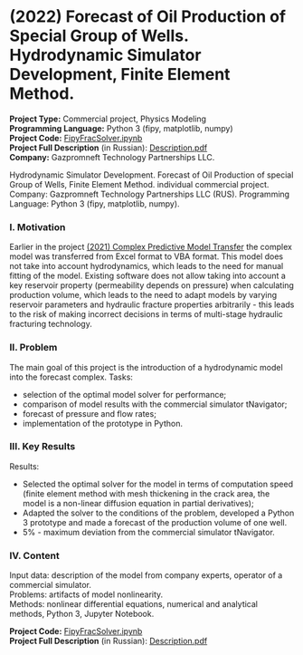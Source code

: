 # (2022) Forecast of Oil Production of Special Group of Wells. Hydrodynamic Simulator Development, Finite Element Method.
**Project Type:** Commercial project, Physics Modeling  
**Programming Language:** Python 3 (fipy, matplotlib, numpy)  
**Project Сode:**  [FipyFracSolver.ipynb](https://github.com/ResearchMachine/commercial-project-hydrodynamic-in-predictive-complex/blob/main/FipyFracSolver.ipynb)  
**Project Full Description** (in Russian):  [Description.pdf](https://github.com/ResearchMachine/commercial-project-hydrodynamic-in-predictive-complex/blob/main/Description.pdf)  
**Company:**  Gazpromneft Technology Partnerships LLC. 


Hydrodynamic Simulator Development. Forecast of Oil Production of special Group of Wells, Finite Element Method.
individual commercial project. Company: Gazpromneft Technology Partnerships LLC (RUS). Programming Language: Python 3 (fipy, matplotlib, numpy).

### I. Motivation
Earlier in the project [(2021) Complex Predictive Model Transfer](https://github.com/ResearchMachine/commercial-project-parcing-of-predictive-complex) the complex model was transferred from Excel format to VBA format. This model does not take into account hydrodynamics, which leads to the need for manual fitting of the model.
Existing software does not allow taking into account a key reservoir property (permeability depends on pressure) when calculating production volume, which leads to the need to adapt models by varying reservoir parameters and hydraulic fracture properties arbitrarily - this leads to the risk of making incorrect decisions in terms of multi-stage hydraulic fracturing technology.

### II. Problem
The main goal of this project is the introduction of a hydrodynamic model into the forecast complex.
Tasks:
* selection of the optimal model solver for performance;  
* comparison of model results with the commercial simulator tNavigator;  
* forecast of pressure and flow rates;  
* implementation of the prototype in Python.  

### III. Key Results 
Results:  
* Selected the optimal solver for the model in terms of computation speed (finite element method with mesh thickening in the crack area, the model is a non-linear diffusion equation in partial derivatives);  
* Adapted the solver to the conditions of the problem, developed a Python 3 prototype and made a forecast of the production volume of one well.  
* 5% - maximum deviation from the commercial simulator tNavigator.  


### IV. Content
Input data: description of the model from company experts, operator of a commercial simulator.  
Problems: artifacts of model nonlinearity.  
Methods: nonlinear differential equations, numerical and analytical methods, Python 3, Jupyter Notebook.  



**Project Сode:**  [FipyFracSolver.ipynb](https://github.com/ResearchMachine/commercial-project-hydrodynamic-in-predictive-complex/blob/main/FipyFracSolver.ipynb)  
**Project Full Description** (in Russian):  [Description.pdf](https://github.com/ResearchMachine/commercial-project-hydrodynamic-in-predictive-complex/blob/main/Description.pdf)  

